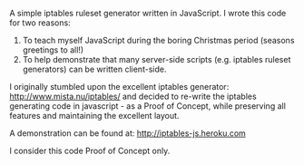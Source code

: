 A simple iptables ruleset generator written in JavaScript. I wrote this code for two reasons:

1. To teach myself JavaScript during the boring Christmas period (seasons greetings to all!)
2. To help demonstrate that many server-side scripts (e.g. iptables ruleset generators) can be written client-side.

I originally stumbled upon the excellent iptables generator: http://www.mista.nu/iptables/ and decided to re-write
the iptables generating code in javascript - as a Proof of Concept, while preserving all features and maintaining the excellent layout.

A demonstration can be found at: http://iptables-js.heroku.com

I consider this code Proof of Concept only.